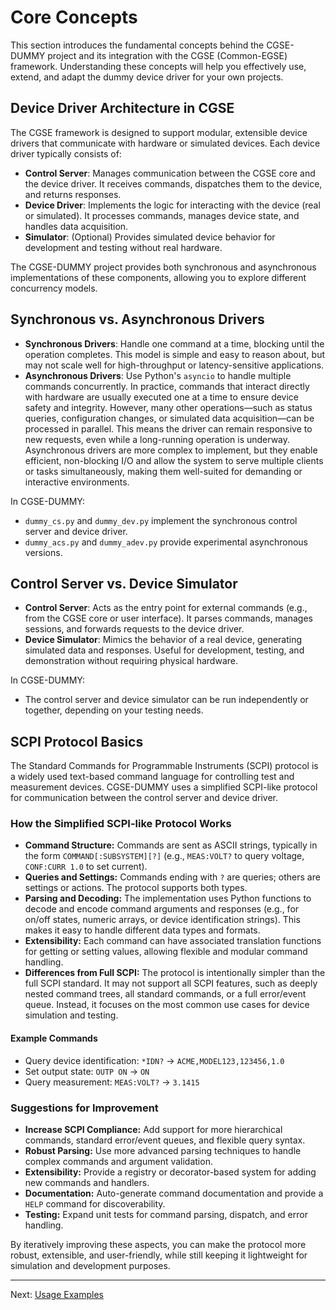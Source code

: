 # Core Concepts

This section introduces the fundamental concepts behind the CGSE-DUMMY project and its integration with the CGSE (Common-EGSE) framework. Understanding these concepts will help you effectively use, extend, and adapt the dummy device driver for your own projects.

## Device Driver Architecture in CGSE

The CGSE framework is designed to support modular, extensible device drivers that communicate with hardware or simulated devices. Each device driver typically consists of:

- **Control Server**: Manages communication between the CGSE core and the device driver. It receives commands, dispatches them to the device, and returns responses.
- **Device Driver**: Implements the logic for interacting with the device (real or simulated). It processes commands, manages device state, and handles data acquisition.
- **Simulator**: (Optional) Provides simulated device behavior for development and testing without real hardware.

The CGSE-DUMMY project provides both synchronous and asynchronous implementations of these components, allowing you to explore different concurrency models.

## Synchronous vs. Asynchronous Drivers

- **Synchronous Drivers**: Handle one command at a time, blocking until the operation completes. This model is simple and easy to reason about, but may not scale well for high-throughput or latency-sensitive applications.
- **Asynchronous Drivers**: Use Python's `asyncio` to handle multiple commands concurrently. In practice, commands that interact directly with hardware are usually executed one at a time to ensure device safety and integrity. However, many other operations—such as status queries, configuration changes, or simulated data acquisition—can be processed in parallel. This means the driver can remain responsive to new requests, even while a long-running operation is underway. Asynchronous drivers are more complex to implement, but they enable efficient, non-blocking I/O and allow the system to serve multiple clients or tasks simultaneously, making them well-suited for demanding or interactive environments.

In CGSE-DUMMY:

- `dummy_cs.py` and `dummy_dev.py` implement the synchronous control server and device driver.
- `dummy_acs.py` and `dummy_adev.py` provide experimental asynchronous versions.

## Control Server vs. Device Simulator

- **Control Server**: Acts as the entry point for external commands (e.g., from the CGSE core or user interface). It parses commands, manages sessions, and forwards requests to the device driver.
- **Device Simulator**: Mimics the behavior of a real device, generating simulated data and responses. Useful for development, testing, and demonstration without requiring physical hardware.

In CGSE-DUMMY:

- The control server and device simulator can be run independently or together, depending on your testing needs.

## SCPI Protocol Basics

The Standard Commands for Programmable Instruments (SCPI) protocol is a widely used text-based command language for controlling test and measurement devices. CGSE-DUMMY uses a simplified SCPI-like protocol for communication between the control server and device driver.

### How the Simplified SCPI-like Protocol Works

- **Command Structure:** Commands are sent as ASCII strings, typically in the form `COMMAND[:SUBSYSTEM][?]` (e.g., `MEAS:VOLT?` to query voltage, `CONF:CURR 1.0` to set current).
- **Queries and Settings:** Commands ending with `?` are queries; others are settings or actions. The protocol supports both types.
- **Parsing and Decoding:** The implementation uses Python functions to decode and encode command arguments and responses (e.g., for on/off states, numeric arrays, or device identification strings). This makes it easy to handle different data types and formats.
- **Extensibility:** Each command can have associated translation functions for getting or setting values, allowing flexible and modular command handling.
- **Differences from Full SCPI:** The protocol is intentionally simpler than the full SCPI standard. It may not support all SCPI features, such as deeply nested command trees, all standard commands, or a full error/event queue. Instead, it focuses on the most common use cases for device simulation and testing.

#### Example Commands

- Query device identification: `*IDN?` → `ACME,MODEL123,123456,1.0`
- Set output state: `OUTP ON` → `ON`
- Query measurement: `MEAS:VOLT?` → `3.1415`

### Suggestions for Improvement

- **Increase SCPI Compliance:** Add support for more hierarchical commands, standard error/event queues, and flexible query syntax.
- **Robust Parsing:** Use more advanced parsing techniques to handle complex commands and argument validation.
- **Extensibility:** Provide a registry or decorator-based system for adding new commands and handlers.
- **Documentation:** Auto-generate command documentation and provide a `HELP` command for discoverability.
- **Testing:** Expand unit tests for command parsing, dispatch, and error handling.

By iteratively improving these aspects, you can make the protocol more robust, extensible, and user-friendly, while still keeping it lightweight for simulation and development purposes.

---

Next: [Usage Examples](./usage_examples.md)
